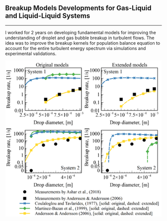 ## Breakup Models Developments for Gas-Liquid and Liquid-Liquid Systems
---

I worked for 2 years on developing fundamental models for improving the understanding of droplet and gas bubble breakup in turbulent flows. The idea was to improve the breakup kernels for population balance equation to account for the entire turbulent energy spectrum via simulations and experimental validations. 


<img src="images/extended_breakup.png?raw=true"/>






